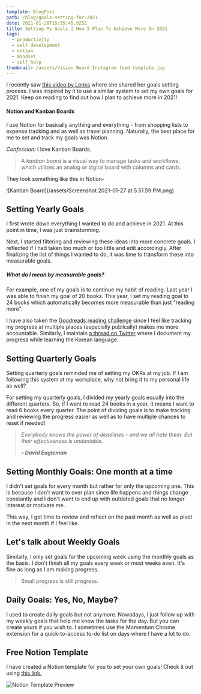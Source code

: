 ```yaml
---
template: BlogPost
path: /blog/goals-setting-for-2021
date: 2021-01-26T15:55:45.925Z
title: Setting My Goals | How I Plan To Achieve More In 2021
tags:
  - productivity
  - self development
  - notion
  - mindset
  - self help
thumbnail: /assets/Vision Board Instagram feed template.jpg
---
```

I recently saw [this video by Lenks](https://www.youtube.com/watch?v=xTEQw9tFTzo) where she shared her goals setting process. I was inspired by it to use a similar system to set my own goals for 2021. Keep on reading to find out how I plan to achieve more in 2021!  

#### Notion and Kanban Boards

I use Notion for basically anything and everything - from shopping lists to expense tracking and as well as travel planning. Naturally, the best place for me to set and track my goals was Notion. 

*Confession:* I love Kanban Boards.

> A *kanban board* is a visual way to manage tasks and workflows, which utilizes an analog or digital board with columns and cards. 

They look something like this in Notion-

![Kanban Board](/assets/Screenshot 2021-01-27 at 5.51.59 PM.png)

## Setting Yearly Goals

I first wrote down everything I wanted to do and achieve in 2021. At this point in time, I was just brainstorming.

Next, I started filtering and reviewing these ideas into more concrete goals. I reflected if I had taken too much or too little and edit accordingly. After finalizing the list of things I wanted to do, it was time to transform these into measurable goals.

##### *What do I mean by measurable goals?*

For example, one of my goals is to continue my habit of reading. Last year I was able to finish my goal of 20 books. This year, I set my reading goal to 24 books which automatically becomes more measurable than just "reading more". 

I have also taken the [Goodreads reading challenge](https://www.goodreads.com/challenges/11650-2021-reading-challenge) since I feel like tracking my progress at multiple places (especially publically) makes me more accountable. Similarly, I maintain [a thread on Twitter](https://twitter.com/urvaxhi/status/1319306928166596608) where I document my progress while learning the Korean language.

## Setting Quarterly Goals

Setting quarterly goals reminded me of setting my OKRs at my job. If I am following this system at my workplace, why not bring it to my personal life as well? 

For setting my quarterly goals, I divided my yearly goals equally into the different quarters. So, if I want to read 24 books in a year, it means I want to read 6 books every quarter. The point of dividing goals is to make tracking and reviewing the progress easier as well as to have multiple chances to reset if needed!

> *Everybody knows the power of deadlines - and we all hate them. But their effectiveness is undeniable.*
>
> ***\- David Eagleman***

## Setting Monthly Goals: One month at a time

I didn't set goals for every month but rather for only the upcoming one. This is because I don't want to over plan since life happens and things change constantly and I don't want to end up with outdated goals that no longer interest or motivate me. 

This way, I get time to review and reflect on the past month as well as pivot in the next month if I feel like. 

## Let's talk about Weekly Goals

Similarly, I only set goals for the upcoming week using the monthly goals as the basis. I don't finish all my goals every week or most weeks even. It's fine as long as I am making progress.

> Small progress is still progress.

## Daily Goals: Yes, No, Maybe?

I used to create daily goals but not anymore. Nowadays, I just follow up with my weekly goals that help me know the tasks for the day. But you can create yours if you wish to. I sometimes use the Momentum Chrome extension for a quick-to-access to-do list on days where I have a lot to do.

## Free Notion Template

I have created a Notion template for you to set your own goals! Check it out using [this link.](https://www.notion.so/2021-9c7e2e0a5aa140bb9bcb9650df02deea)

![Notion Template Preview](/assets/notion.jpg)
